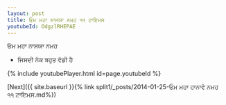 ```yaml
---
layout: post
title: ਓਮ ਮਹਾ ਨਾਸਯਾ ਨਮਹ ੧੧ ਟਾਇਮਸ
youtubeId: OdgzlRHEPAE
---
```

 
 
 ਓਮ ਮਹਾ ਨਾਸਯਾ ਨਮਹ  
 
 -  ਜਿਸਦੀ ਨੱਕ ਬਹੁਤ ਵੱਡੀ ਹੈ 
 
  
 
  
 
 
 
 
 
 


{% include youtubePlayer.html id=page.youtubeId %}
 
[Next]({{ site.baseurl }}{% link  split1/_posts/2014-01-25-ਓਮ ਮਹਾ ਹਾਨਾਵੇ ਨਮਹ ੧੧ ਟਾਇਮਸ.md%})
 
